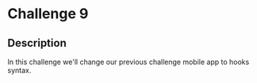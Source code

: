 # Challenge 9

## Description

In this challenge we'll change our previous challenge mobile app to hooks syntax.
